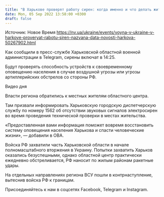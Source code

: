 ```yaml
---
title: "В Харькове проверят работу сирен: когда именно и что делать жителям"
date: Mon, 05 Sep 2022 13:58:00 +0300
draft: false
---
```

Источник: Новое Время https://nv.ua/ukraine/events/voyna-v-ukraine-v-harkove-proveryat-rabotu-siren-nazvana-data-novosti-harkova-50267902.html


 Как сообщили в пресс-службе Харьковской областной военной администрации в Telegram, сирены включат в 14:25.

Будут проверять способность устройств к своевременному оповещению населения в случае воздушной угрозы или угрозы артиллерийских обстрелов со стороны РФ.

 Видео дня   

Власти региона обратились к местных жителям областного центра.

Там призвали информировать Харьковскую городскую диспетчерскую службу по номеру 1562 об отсутствии звуковых сигналов электросирен во время проведения технической проверки в местах жительства.

«Предоставленная вами информация поможет вовремя восстановить систему оповещения населения Харькова и спасти человеческие жизни», — добавили в ОВА.

Войска РФ захватили часть Харьковской области в начале полномасштабного вторжения в Украину. Попытки захватить Харьков оказались безуспешными, однако областной центр практически ежедневно обстреливается, РФ наносит по жилым районам ракетные удары.

На отдельных направлениях региона ВСУ пошли в контрнаступление, вытеснив войска РФ к границам.

Присоединяйтесь к нам в соцсетях Facebook, Telegram и Instagram.
